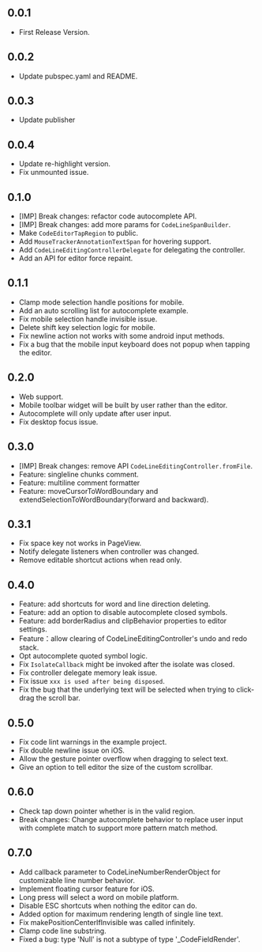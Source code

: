 ## 0.0.1

* First Release Version.

## 0.0.2

* Update pubspec.yaml and README.

## 0.0.3

* Update publisher

## 0.0.4

* Update re-highlight version.
* Fix unmounted issue.

## 0.1.0
* [IMP] Break changes: refactor code autocomplete API.
* [IMP] Break changes: add more params for `CodeLineSpanBuilder`.
* Make `CodeEditorTapRegion` to public.
* Add `MouseTrackerAnnotationTextSpan` for hovering support.
* Add `CodeLineEditingControllerDelegate` for delegating the controller.
* Add an API for editor force repaint.

## 0.1.1
* Clamp mode selection handle positions for mobile.
* Add an auto scrolling list for autocomplete example.
* Fix mobile selection handle invisible issue.
* Delete shift key selection logic for mobile.
* Fix newline action not works with some android input methods.
* Fix a bug that the mobile input keyboard does not popup when tapping the editor.

## 0.2.0
* Web support.
* Mobile toolbar widget will be built by user rather than the editor.
* Autocomplete will only update after user input.
* Fix desktop focus issue.

## 0.3.0
* [IMP] Break changes: remove API `CodeLineEditingController.fromFile`.
* Feature: singleline chunks comment.
* Feature: multiline comment formatter
* Feature: moveCursorToWordBoundary and extendSelectionToWordBoundary(forward and backward).

## 0.3.1
* Fix space key not works in PageView.
* Notify delegate listeners when controller was changed.
* Remove editable shortcut actions when read only.

## 0.4.0
* Feature: add shortcuts for word and line direction deleting.
* Feature: add an option to disable autocomplete closed symbols.
* Feature: add borderRadius and clipBehavior properties to editor settings.
* Feature：allow clearing of CodeLineEditingController's undo and redo stack.
* Opt autocomplete quoted symbol logic.
* Fix `IsolateCallback` might be invoked after the isolate was closed.
* Fix controller delegate memory leak issue.
* Fix issue `xxx is used after being disposed`.
* Fix the bug that the underlying text will be selected when trying to click-drag the scroll bar.

## 0.5.0
* Fix code lint warnings in the example project.
* Fix double newline issue on iOS.
* Allow the gesture pointer overflow when dragging to select text.
* Give an option to tell editor the size of the custom scrollbar.

## 0.6.0
* Check tap down pointer whether is in the valid region.
* Break changes: Change autocomplete behavior to replace user input with complete match to support more pattern match method.

## 0.7.0
* Add callback parameter to CodeLineNumberRenderObject for customizable line number behavior.
* Implement floating cursor feature for iOS.
* Long press will select a word on mobile platform.
* Disable ESC shortcuts when nothing the editor can do.
* Added option for maximum rendering length of single line text.
* Fix makePositionCenterIfInvisible was called infinitely.
* Clamp code line substring.
* Fixed a bug: type 'Null' is not a subtype of type '_CodeFieldRender'.